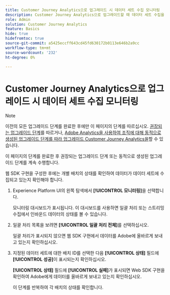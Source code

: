 ```yaml
---
title: Customer Journey Analytics으로 업그레이드 시 데이터 세트 수집 모니터링
description: Customer Journey Analytics으로 업그레이드할 때 데이터 세트 수집을 모니터링하는 방법 알아보기
role: Admin
solution: Customer Journey Analytics
feature: Basics
hide: true
hidefromtoc: true
source-git-commit: a5425eccff643cd45fd630172b0113e646b2a9cc
workflow-type: tm+mt
source-wordcount: '232'
ht-degree: 0%

---
```


# Customer Journey Analytics으로 업그레이드 시 데이터 세트 수집 모니터링

>[!NOTE]
> 
>이전의 모든 업그레이드 단계를 완료한 후에만 이 페이지의 단계를 따르십시오. [권장되는 업그레이드 단계](/help/getting-started/cja-upgrade/cja-upgrade-recommendations.md#recommended-upgrade-steps-for-most-organizations)를 따르거나, [Adobe Analytics을 사용하여 조직에 대해 동적으로 생성된 업그레이드 단계를 따라 업그레이드 Customer Journey Analytics을](https://gigazelle.github.io/cja-ttv/)할 수 있습니다.
>
>이 페이지의 단계를 완료한 후 권장되는 업그레이드 단계 또는 동적으로 생성된 업그레이드 단계를 계속 수행합니다.

<!-- Should we single source this instead of duplicate it? The following steps were copied from: /help/data-ingestion/aepwebsdk.md-->

웹 SDK 구현을 구성한 후에는 개별 배치의 상태를 확인하여 데이터가 데이터 세트에 수집되고 있는지 확인해야 합니다.

1. Experience Platform UI의 왼쪽 탐색에서 **[!UICONTROL 모니터링]**&#x200B;을 선택합니다.

   모니터링 대시보드가 표시됩니다. 이 대시보드를 사용하면 일괄 처리 또는 스트리밍 수집에서 인바운드 데이터의 상태를 볼 수 있습니다.

   <!-- insert screenshot -->

1. 일괄 처리 목록을 보려면 **[!UICONTROL 일괄 처리 전체]**&#x200B;를 선택하십시오.

   일괄 처리가 표시되지 않으면 웹 SDK 구현에서 데이터를 Adobe에 올바르게 보내고 있는지 확인하십시오.

   <!-- insert screenshot -->

1. 지정된 데이터 세트에 대한 배치 ID를 선택한 다음 **[!UICONTROL 상태]** 필드에 **[!UICONTROL 성공]**&#x200B;이 표시되는지 확인하십시오.

   **[!UICONTROL 상태]** 필드에 **[!UICONTROL 실패]**&#x200B;가 표시되면 Web SDK 구현을 확인하여 Adobe에게 데이터를 올바르게 보내고 있는지 확인하십시오.

   이 단계를 반복하여 각 배치의 상태를 확인합니다.




